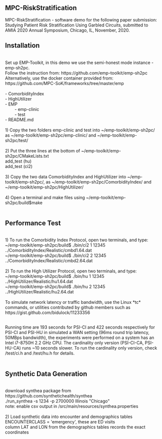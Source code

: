 ## MPC-RiskStratification
  MPC-RiskStratification - software demo for the following paper submission:<br/>
  Studying Patient Risk Stratification Using Garbled Circuits, submitted to AMIA 2020 Annual Symposium, Chicago, IL, November, 2020.
  <br/>
## Installation
  <br/>
  Set up EMP-Toolkit, in this demo we use the semi-honest mode instance - emp-sh2pc. 
  <br/>Follow the instruction from: https://github.com/emp-toolkit/emp-sh2pc
  <br/>Alternatively, use the docker container provided from: https://github.com/MPC-SoK/frameworks/tree/master/emp
  <br/><br/>
  - ComorbidityIndex <br/>
  - HighUtilizer <br/>
  - EMP <br/>
    &nbsp;&nbsp;&nbsp;&nbsp;&nbsp;&nbsp;&nbsp;&nbsp;- emp-clinic <br/>
    &nbsp;&nbsp;&nbsp;&nbsp;&nbsp;&nbsp;&nbsp;&nbsp;- test  <br/>
  - README.md <br/><br/>
  1) Copy the two folders emp-clinic and test into ~/emp-toolkit/emp-sh2pc/ as ~/emp-toolkit/emp-sh2pc/emp-clinic/ and ~/emp-toolkit/emp-sh2pc/test/
  <br/><br/>  
  2) Put the three lines at the bottom of ~/emp-toolkit/emp-sh2pc/CMakeLists.txt   <br/>
add_test (hu)  <br/>
add_test (ci2)  <br/><br/>
  3) Copy the two data ComorbidityIndex and HighUtilizer into ~/emp-toolkit/emp-sh2pc/, as ~/emp-toolkit/emp-sh2pc/ComorbidityIndex/ and ~/emp-toolkit/emp-sh2pc/HighUtilizer/
  <br/><br/>  
  4) Open a terminal and make files using ~/emp-toolkit/emp-sh2pc/build$make
  <br/><br/>  
  
## Performance Test
  <br/>
  1) To run the Comorbidity Index Protocol, open two terminals, and type:
  <br/>
  ~/emp-toolkit/emp-sh2pc/build$ ./bin/ci2 1 12345 ../ComorbidityIndex/Realistic/cmbd1.64.dat
  <br/>
  ~/emp-toolkit/emp-sh2pc/build$ ./bin/ci2 2 12345 ../ComorbidityIndex/Realistic/cmbd2.64.dat
  <br/><br/>  
  2) To run the High Utilizer Protocol, open two terminals, and type:
  <br/>
  ~/emp-toolkit/emp-sh2pc/build$ ./bin/hu 1 12345 ../HighUtilizer/Realistic/hu1.64.dat
  <br/>
  ~/emp-toolkit/emp-sh2pc/build$ ./bin/hu 2 12345 ../HighUtilizer/Realistic/hu2.64.dat
  <br/><br/>  
  To simulate network latency or traffic bandwidth, use the Linux *tc* commands, or utilities contributed by github members such as https://gist.github.com/bidulock/11233356  <br/><br/>
  
  Running time are 193 seconds for PSI-CI and 422 seconds respectively for PSI-CI and PSI-HU in simulated a WAN setting (96ms round trip latency, 50MBps bandwidth), the experiments were performed on a system has an Intel i7-8750H 2.2 GHz CPU. The cardinality only version (PSI-CI-CA, PSI-HU-CA) runs ~10 seconds slower. To run the cardinality only version, check /test/ci.h and /test/hu.h for details.
    <br/><br/>  
    
  ## Synthetic Data Generation
  <br/>
  download synthea package from https://github.com/synthetichealth/synthea
  <br/>
  ./run_synthea -s 1234 -p 2700000 Illinois "Chicago"
  <br/>
  note: enable csv output in /src/main/resources/synthea.properties
  <br/><br/>  
  2) Load synthetic data into encounter and demographics tables 
  <br/>
  ENCOUNTERCLASS = 'emergency', these are ED visits
  <br/>
  column LAT and LON from the demographics tables records the exact coordinates
  <br/><br/>  
  
